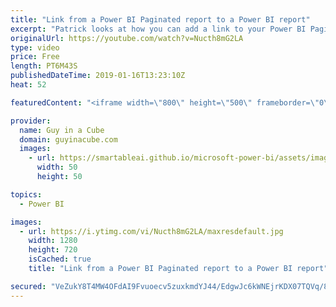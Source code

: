 ```yaml
---
title: "Link from a Power BI Paginated report to a Power BI report"
excerpt: "Patrick looks at how you can add a link to your Power BI Paginated report and open a Power BI report while passing filters over to explore data.  LET'S CONNECT!  Guy in a Cube -- https://guyinacube.com -- http://twitter.com/guyinacube -- http://www.facebook.com/guyinacube -- Snapchat - guyinacube --"
originalUrl: https://youtube.com/watch?v=Nucth8mG2LA
type: video
price: Free
length: PT6M43S
publishedDateTime: 2019-01-16T13:23:10Z
heat: 52

featuredContent: "<iframe width=\"800\" height=\"500\" frameborder=\"0\" src=\"https://www.youtube.com/embed/Nucth8mG2LA\" allow=\"accelerometer; autoplay; encrypted-media; gyroscope; picture-in-picture\" allowfullscreen></iframe>"

provider:
  name: Guy in a Cube
  domain: guyinacube.com
  images:
    - url: https://smartableai.github.io/microsoft-power-bi/assets/images/organizations/guyinacube.com-50x50.jpg
      width: 50
      height: 50

topics:
  - Power BI

images:
  - url: https://i.ytimg.com/vi/Nucth8mG2LA/maxresdefault.jpg
    width: 1280
    height: 720
    isCached: true
    title: "Link from a Power BI Paginated report to a Power BI report"

secured: "VeZukY8T4MW4OFdAI9Fvuoecv5zuxkmdYJ44/EdgwJc6kWNEjrKDX07TQVq/8ZkqQxEucQF2XglkBTaEZk9zWwkDlZ8H5REZlOZ84DkxsEXwwp6N5KD1sJruvW1GkUUxllKaw27XwZv55i+FIc9Q1L+ZsL/F1d83pXVUDPi1CAr+DRec51WoQB/E5i817lGlJoQdCM7wmT6WoJX5aADpzi9QJbdPjjk+i0y62Xy1tl3iPCgnE/bF1LI6ORJ3LIIuXXSLZtd8uvPk8uaIBxo8SJyqRjW7Vyg6dxujZ9tmbiEboEv7FlROh8yk/hkkWY1JUgcbSekqJBT8WR6KSOaWyhqCmdF7pzGG7HdXkbfEpQYVt6TTJDOyrC6Ap4JPc8NaUyrGOEfo5kvzQ8VG/BdH8A==;v+i4r+i0vbsH0WCiaEhX0g=="
---
```


